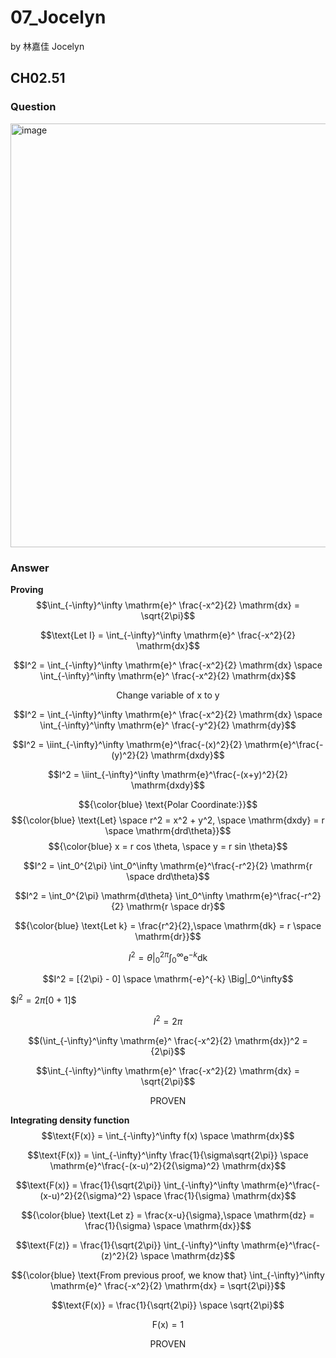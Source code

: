 # 07_Jocelyn

by 林嘉佳 Jocelyn

## CH02.51

### Question
<img width="678" alt="image" src="https://github.com/user-attachments/assets/a4d5372e-239d-4d5d-9f05-f5f33c788f63">

### Answer
**Proving** $$\int_{-\infty}^\infty \mathrm{e}^ \frac{-x^2}{2} \mathrm{dx} = \sqrt{2\pi}$$

$$\text{Let I} = \int_{-\infty}^\infty \mathrm{e}^ \frac{-x^2}{2} \mathrm{dx}$$

$$I^2 = \int_{-\infty}^\infty \mathrm{e}^ \frac{-x^2}{2} \mathrm{dx} \space \int_{-\infty}^\infty \mathrm{e}^ \frac{-x^2}{2} \mathrm{dx}$$

$${\text{Change variable of x to y}}$$

$$I^2 = \int_{-\infty}^\infty \mathrm{e}^ \frac{-x^2}{2} \mathrm{dx} \space \int_{-\infty}^\infty \mathrm{e}^ \frac{-y^2}{2} \mathrm{dy}$$

$$I^2 = \iint_{-\infty}^\infty \mathrm{e}^\frac{-(x)^2}{2} \mathrm{e}^\frac{-(y)^2}{2} \mathrm{dxdy}$$

$$I^2 = \iint_{-\infty}^\infty \mathrm{e}^\frac{-(x+y)^2}{2} \mathrm{dxdy}$$

$${\color{blue} \text{Polar Coordinate:}}$$
$${\color{blue} \text{Let} \space r^2 = x^2 + y^2, \space \mathrm{dxdy} = r \space \mathrm{drd\theta}}$$
$${\color{blue} x = r cos \theta, \space y = r sin \theta}$$

$$I^2 = \int_0^{2\pi} \int_0^\infty \mathrm{e}^\frac{-r^2}{2} \mathrm{r \space drd\theta}$$

$$I^2 = \int_0^{2\pi} \mathrm{d\theta} \int_0^\infty \mathrm{e}^\frac{-r^2}{2} \mathrm{r \space dr}$$

$${\color{blue} \text{Let k} = \frac{r^2}{2},\space \mathrm{dk} = r \space \mathrm{dr}}$$

$$I^2 = \theta \Big|_0^{2\pi} \int_0^\infty \mathrm{e}^{-k} \mathrm{dk}$$

$$I^2 = [{2\pi} - 0] \space \mathrm{-e}^{-k} \Big|_0^\infty$$

$$I^2 = {2\pi} [0+1]\$$

$$I^2 = {2\pi}$$

$$(\int_{-\infty}^\infty \mathrm{e}^ \frac{-x^2}{2} \mathrm{dx})^2 = {2\pi}$$

$$\int_{-\infty}^\infty \mathrm{e}^ \frac{-x^2}{2} \mathrm{dx} = \sqrt{2\pi}$$

$$\text{PROVEN}$$


**Integrating density function** $$\text{F(x)} = \int_{-\infty}^\infty f(x) \space \mathrm{dx}$$

$$\text{F(x)} = \int_{-\infty}^\infty \frac{1}{\sigma\sqrt{2\pi}} \space \mathrm{e}^\frac{-(x-u)^2}{2{\sigma}^2} \mathrm{dx}$$

$$\text{F(x)} = \frac{1}{\sqrt{2\pi}} \int_{-\infty}^\infty \mathrm{e}^\frac{-(x-u)^2}{2{\sigma}^2} \space \frac{1}{\sigma} \mathrm{dx}$$

$${\color{blue} \text{Let z} = \frac{x-u}{\sigma},\space \mathrm{dz} = \frac{1}{\sigma} \space \mathrm{dx}}$$

$$\text{F(z)} = \frac{1}{\sqrt{2\pi}} \int_{-\infty}^\infty \mathrm{e}^\frac{-(z)^2}{2} \space \mathrm{dz}$$

$${\color{blue} \text{From previous proof, we know that} \int_{-\infty}^\infty \mathrm{e}^ \frac{-x^2}{2} \mathrm{dx} = \sqrt{2\pi}}$$

$$\text{F(x)} = \frac{1}{\sqrt{2\pi}} \space \sqrt{2\pi}$$

$$\text{F(x)} = 1$$

$$\text{PROVEN}$$


